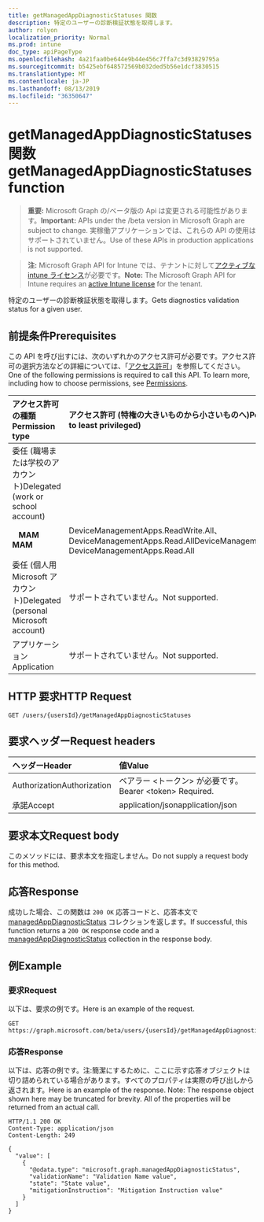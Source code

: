```yaml
---
title: getManagedAppDiagnosticStatuses 関数
description: 特定のユーザーの診断検証状態を取得します。
author: rolyon
localization_priority: Normal
ms.prod: intune
doc_type: apiPageType
ms.openlocfilehash: 4a21faa0be644e9b44e456c7ffa7c3d93829795a
ms.sourcegitcommit: b5425ebf648572569b032ded5b56e1dcf3830515
ms.translationtype: MT
ms.contentlocale: ja-JP
ms.lasthandoff: 08/13/2019
ms.locfileid: "36350647"
---
```

# <a name="getmanagedappdiagnosticstatuses-function"></a><span data-ttu-id="30494-103">getManagedAppDiagnosticStatuses 関数</span><span class="sxs-lookup"><span data-stu-id="30494-103">getManagedAppDiagnosticStatuses function</span></span>

> <span data-ttu-id="30494-104">**重要:** Microsoft Graph の/ベータ版の Api は変更される可能性があります。</span><span class="sxs-lookup"><span data-stu-id="30494-104">**Important:** APIs under the /beta version in Microsoft Graph are subject to change.</span></span> <span data-ttu-id="30494-105">実稼働アプリケーションでは、これらの API の使用はサポートされていません。</span><span class="sxs-lookup"><span data-stu-id="30494-105">Use of these APIs in production applications is not supported.</span></span>

> <span data-ttu-id="30494-106">**注:** Microsoft Graph API for Intune では、テナントに対して[アクティブな intune ライセンス](https://go.microsoft.com/fwlink/?linkid=839381)が必要です。</span><span class="sxs-lookup"><span data-stu-id="30494-106">**Note:** The Microsoft Graph API for Intune requires an [active Intune license](https://go.microsoft.com/fwlink/?linkid=839381) for the tenant.</span></span>

<span data-ttu-id="30494-107">特定のユーザーの診断検証状態を取得します。</span><span class="sxs-lookup"><span data-stu-id="30494-107">Gets diagnostics validation status for a given user.</span></span>
## <a name="prerequisites"></a><span data-ttu-id="30494-108">前提条件</span><span class="sxs-lookup"><span data-stu-id="30494-108">Prerequisites</span></span>
<span data-ttu-id="30494-p102">この API を呼び出すには、次のいずれかのアクセス許可が必要です。アクセス許可の選択方法などの詳細については、「[アクセス許可](/graph/permissions-reference)」を参照してください。</span><span class="sxs-lookup"><span data-stu-id="30494-p102">One of the following permissions is required to call this API. To learn more, including how to choose permissions, see [Permissions](/graph/permissions-reference).</span></span>

|<span data-ttu-id="30494-111">アクセス許可の種類</span><span class="sxs-lookup"><span data-stu-id="30494-111">Permission type</span></span>|<span data-ttu-id="30494-112">アクセス許可 (特権の大きいものから小さいものへ)</span><span class="sxs-lookup"><span data-stu-id="30494-112">Permissions (from most to least privileged)</span></span>|
|:---|:---|
|<span data-ttu-id="30494-113">委任 (職場または学校のアカウント)</span><span class="sxs-lookup"><span data-stu-id="30494-113">Delegated (work or school account)</span></span>||
| <span data-ttu-id="30494-114">&nbsp;&nbsp; **MAM**</span><span class="sxs-lookup"><span data-stu-id="30494-114">&nbsp; &nbsp; **MAM**</span></span> | <span data-ttu-id="30494-115">DeviceManagementApps.ReadWrite.All、DeviceManagementApps.Read.All</span><span class="sxs-lookup"><span data-stu-id="30494-115">DeviceManagementApps.ReadWrite.All, DeviceManagementApps.Read.All</span></span>|
|<span data-ttu-id="30494-116">委任 (個人用 Microsoft アカウント)</span><span class="sxs-lookup"><span data-stu-id="30494-116">Delegated (personal Microsoft account)</span></span>|<span data-ttu-id="30494-117">サポートされていません。</span><span class="sxs-lookup"><span data-stu-id="30494-117">Not supported.</span></span>|
|<span data-ttu-id="30494-118">アプリケーション</span><span class="sxs-lookup"><span data-stu-id="30494-118">Application</span></span>|<span data-ttu-id="30494-119">サポートされていません。</span><span class="sxs-lookup"><span data-stu-id="30494-119">Not supported.</span></span>|

## <a name="http-request"></a><span data-ttu-id="30494-120">HTTP 要求</span><span class="sxs-lookup"><span data-stu-id="30494-120">HTTP Request</span></span>
<!-- {
  "blockType": "ignored"
}
-->
``` http
GET /users/{usersId}/getManagedAppDiagnosticStatuses
```

## <a name="request-headers"></a><span data-ttu-id="30494-121">要求ヘッダー</span><span class="sxs-lookup"><span data-stu-id="30494-121">Request headers</span></span>
|<span data-ttu-id="30494-122">ヘッダー</span><span class="sxs-lookup"><span data-stu-id="30494-122">Header</span></span>|<span data-ttu-id="30494-123">値</span><span class="sxs-lookup"><span data-stu-id="30494-123">Value</span></span>|
|:---|:---|
|<span data-ttu-id="30494-124">Authorization</span><span class="sxs-lookup"><span data-stu-id="30494-124">Authorization</span></span>|<span data-ttu-id="30494-125">ベアラー &lt;トークン&gt; が必要です。</span><span class="sxs-lookup"><span data-stu-id="30494-125">Bearer &lt;token&gt; Required.</span></span>|
|<span data-ttu-id="30494-126">承諾</span><span class="sxs-lookup"><span data-stu-id="30494-126">Accept</span></span>|<span data-ttu-id="30494-127">application/json</span><span class="sxs-lookup"><span data-stu-id="30494-127">application/json</span></span>|

## <a name="request-body"></a><span data-ttu-id="30494-128">要求本文</span><span class="sxs-lookup"><span data-stu-id="30494-128">Request body</span></span>
<span data-ttu-id="30494-129">このメソッドには、要求本文を指定しません。</span><span class="sxs-lookup"><span data-stu-id="30494-129">Do not supply a request body for this method.</span></span>

## <a name="response"></a><span data-ttu-id="30494-130">応答</span><span class="sxs-lookup"><span data-stu-id="30494-130">Response</span></span>
<span data-ttu-id="30494-131">成功した場合、この関数は `200 OK` 応答コードと、応答本文で [managedAppDiagnosticStatus](../resources/intune-mam-managedappdiagnosticstatus.md) コレクションを返します。</span><span class="sxs-lookup"><span data-stu-id="30494-131">If successful, this function returns a `200 OK` response code and a [managedAppDiagnosticStatus](../resources/intune-mam-managedappdiagnosticstatus.md) collection in the response body.</span></span>

## <a name="example"></a><span data-ttu-id="30494-132">例</span><span class="sxs-lookup"><span data-stu-id="30494-132">Example</span></span>
### <a name="request"></a><span data-ttu-id="30494-133">要求</span><span class="sxs-lookup"><span data-stu-id="30494-133">Request</span></span>
<span data-ttu-id="30494-134">以下は、要求の例です。</span><span class="sxs-lookup"><span data-stu-id="30494-134">Here is an example of the request.</span></span>
``` http
GET https://graph.microsoft.com/beta/users/{usersId}/getManagedAppDiagnosticStatuses
```

### <a name="response"></a><span data-ttu-id="30494-135">応答</span><span class="sxs-lookup"><span data-stu-id="30494-135">Response</span></span>
<span data-ttu-id="30494-p103">以下は、応答の例です。注:簡潔にするために、ここに示す応答オブジェクトは切り詰められている場合があります。すべてのプロパティは実際の呼び出しから返されます。</span><span class="sxs-lookup"><span data-stu-id="30494-p103">Here is an example of the response. Note: The response object shown here may be truncated for brevity. All of the properties will be returned from an actual call.</span></span>
``` http
HTTP/1.1 200 OK
Content-Type: application/json
Content-Length: 249

{
  "value": [
    {
      "@odata.type": "microsoft.graph.managedAppDiagnosticStatus",
      "validationName": "Validation Name value",
      "state": "State value",
      "mitigationInstruction": "Mitigation Instruction value"
    }
  ]
}
```









